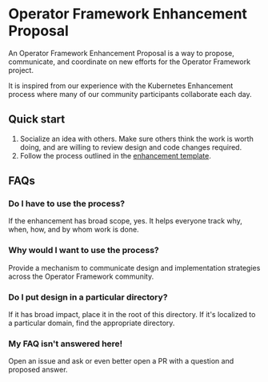# Operator Framework Enhancement Proposal

An Operator Framework Enhancement Proposal is a way to propose, communicate, and coordinate on
new efforts for the Operator Framework project.

It is inspired from our experience with the Kubernetes Enhancement process where
many of our community participants collaborate each day.

## Quick start

1. Socialize an idea with others.  Make sure others think the work is worth
   doing, and are willing to review design and code changes required.
2. Follow the process outlined in the [enhancement
   template](template.md).

## FAQs

### Do I have to use the process?

If the enhancement has broad scope, yes.  It helps everyone track why, when,
how, and by whom work is done.

### Why would I want to use the process?

Provide a mechanism to communicate design and implementation strategies across
the Operator Framework community.

### Do I put design in a particular directory?

If it has broad impact, place it in the root of this directory.  If it's
localized to a particular domain, find the appropriate directory.

### My FAQ isn't answered here!

Open an issue and ask or even better open a PR with a question and proposed
answer.

